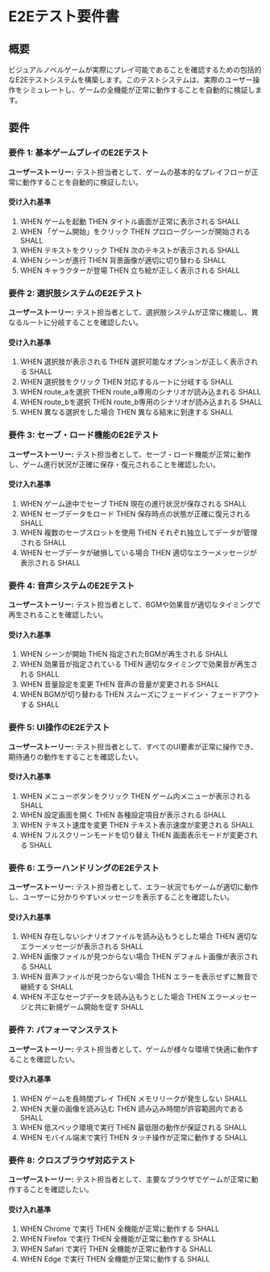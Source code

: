 # E2Eテスト要件書

## 概要

ビジュアルノベルゲームが実際にプレイ可能であることを確認するための包括的なE2Eテストシステムを構築します。このテストシステムは、実際のユーザー操作をシミュレートし、ゲームの全機能が正常に動作することを自動的に検証します。

## 要件

### 要件 1: 基本ゲームプレイのE2Eテスト

**ユーザーストーリー:** テスト担当者として、ゲームの基本的なプレイフローが正常に動作することを自動的に検証したい。

#### 受け入れ基準

1. WHEN ゲームを起動 THEN タイトル画面が正常に表示される SHALL
2. WHEN 「ゲーム開始」をクリック THEN プロローグシーンが開始される SHALL
3. WHEN テキストをクリック THEN 次のテキストが表示される SHALL
4. WHEN シーンが進行 THEN 背景画像が適切に切り替わる SHALL
5. WHEN キャラクターが登場 THEN 立ち絵が正しく表示される SHALL

### 要件 2: 選択肢システムのE2Eテスト

**ユーザーストーリー:** テスト担当者として、選択肢システムが正常に機能し、異なるルートに分岐することを確認したい。

#### 受け入れ基準

1. WHEN 選択肢が表示される THEN 選択可能なオプションが正しく表示される SHALL
2. WHEN 選択肢をクリック THEN 対応するルートに分岐する SHALL
3. WHEN route_aを選択 THEN route_a専用のシナリオが読み込まれる SHALL
4. WHEN route_bを選択 THEN route_b専用のシナリオが読み込まれる SHALL
5. WHEN 異なる選択をした場合 THEN 異なる結末に到達する SHALL

### 要件 3: セーブ・ロード機能のE2Eテスト

**ユーザーストーリー:** テスト担当者として、セーブ・ロード機能が正常に動作し、ゲーム進行状況が正確に保存・復元されることを確認したい。

#### 受け入れ基準

1. WHEN ゲーム途中でセーブ THEN 現在の進行状況が保存される SHALL
2. WHEN セーブデータをロード THEN 保存時点の状態が正確に復元される SHALL
3. WHEN 複数のセーブスロットを使用 THEN それぞれ独立してデータが管理される SHALL
4. WHEN セーブデータが破損している場合 THEN 適切なエラーメッセージが表示される SHALL

### 要件 4: 音声システムのE2Eテスト

**ユーザーストーリー:** テスト担当者として、BGMや効果音が適切なタイミングで再生されることを確認したい。

#### 受け入れ基準

1. WHEN シーンが開始 THEN 指定されたBGMが再生される SHALL
2. WHEN 効果音が指定されている THEN 適切なタイミングで効果音が再生される SHALL
3. WHEN 音量設定を変更 THEN 音声の音量が変更される SHALL
4. WHEN BGMが切り替わる THEN スムーズにフェードイン・フェードアウトする SHALL

### 要件 5: UI操作のE2Eテスト

**ユーザーストーリー:** テスト担当者として、すべてのUI要素が正常に操作でき、期待通りの動作をすることを確認したい。

#### 受け入れ基準

1. WHEN メニューボタンをクリック THEN ゲーム内メニューが表示される SHALL
2. WHEN 設定画面を開く THEN 各種設定項目が表示される SHALL
3. WHEN テキスト速度を変更 THEN テキスト表示速度が変更される SHALL
4. WHEN フルスクリーンモードを切り替え THEN 画面表示モードが変更される SHALL

### 要件 6: エラーハンドリングのE2Eテスト

**ユーザーストーリー:** テスト担当者として、エラー状況でもゲームが適切に動作し、ユーザーに分かりやすいメッセージを表示することを確認したい。

#### 受け入れ基準

1. WHEN 存在しないシナリオファイルを読み込もうとした場合 THEN 適切なエラーメッセージが表示される SHALL
2. WHEN 画像ファイルが見つからない場合 THEN デフォルト画像が表示される SHALL
3. WHEN 音声ファイルが見つからない場合 THEN エラーを表示せずに無音で継続する SHALL
4. WHEN 不正なセーブデータを読み込もうとした場合 THEN エラーメッセージと共に新規ゲーム開始を促す SHALL

### 要件 7: パフォーマンステスト

**ユーザーストーリー:** テスト担当者として、ゲームが様々な環境で快適に動作することを確認したい。

#### 受け入れ基準

1. WHEN ゲームを長時間プレイ THEN メモリリークが発生しない SHALL
2. WHEN 大量の画像を読み込む THEN 読み込み時間が許容範囲内である SHALL
3. WHEN 低スペック環境で実行 THEN 最低限の動作が保証される SHALL
4. WHEN モバイル端末で実行 THEN タッチ操作が正常に動作する SHALL

### 要件 8: クロスブラウザ対応テスト

**ユーザーストーリー:** テスト担当者として、主要なブラウザでゲームが正常に動作することを確認したい。

#### 受け入れ基準

1. WHEN Chrome で実行 THEN 全機能が正常に動作する SHALL
2. WHEN Firefox で実行 THEN 全機能が正常に動作する SHALL
3. WHEN Safari で実行 THEN 全機能が正常に動作する SHALL
4. WHEN Edge で実行 THEN 全機能が正常に動作する SHALL
